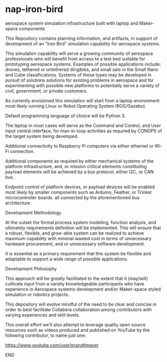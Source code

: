 # nap-iron-bird
aerospace system simulation infrastructure built with laptop and Maker-space components

This Repository contains planning information, and artifacts, in support of development of an "Iron Bird" simulation capability for aerospace systems.
 
This simulation capability will serve a growing community of aerospace professionals who will benefit from access to a test bed suitable for prototyping aerospace systems. Examples of possible applications include: drones, tethered or untethered dirigibles, and small sats in the Small Nano and Cube classifications. Systems of these types may be developed in pursuit of solutions solutions for existing problems in aerospace and for experimenting with possible new platforms to potentially serve a variety of civil, government, or private customers.
 
As currently envisioned this simulation will start from a laptop environment most likely running Linux or Robot Operating System (ROS/Gazebo).

Default programming language of choice will be Python 3.

The laptop in most cases will serve as the Command and Control, and User input central interface, for man-in-loop activities as required by CONOPS of the target system being developed.
 
Additional connectivity to Raspberry Pi computers via either ethernet or Wi-Fi connection.
 
Additional components as required by either mechanical systems of the platform infrastructure, and, or mission critical elements constituting payload elements will be achieved by a bus protocol, either I2C, or CAN bus.
 
Endpoint control of platform devices, or payload devices will be enabled most likely by smaller components such as Arduino, Feather, or Trinket microcontroller boards. all connected by the aforementioned bus architecture.
 
Development Methodology 
 
At the outset the formal process system modeling, function analysis, and ultimately requirements definition will be implemented. This will ensure that a robust, flexible, and grow-able system can be realized to achieve maximum capability with minimal wasted cost in terms of unnecessary hardware procurement, and or unnecessary software development.
 
It is essential as a primary requirement that this system be flexible and adaptable to support a wide range of possible applications.
 
Development Philosophy 
 
This approach will be greatly facilitated to the extent that it (may/will) cultivate input from a variety knowledgeable participants who have experience in Aerospace systems development and/or Maker-space styled simulation or robotics projects.
 
This depository will evolve mindful of the need to be clear and concise in order to best facilitate Collabera collaboration among contributors with varying experiences and skill levels.
 
This overall effort we'll also attempt to leverage quality open source resources such as videos produced and published on YouTube by the following contributor, to name just one:

https://www.youtube.com/user/prandtlmayer

END

